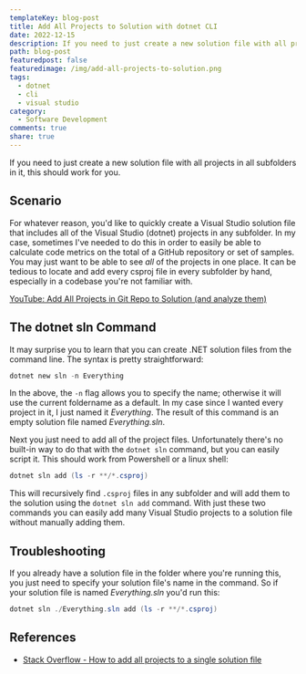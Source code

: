 ```yaml
---
templateKey: blog-post
title: Add All Projects to Solution with dotnet CLI
date: 2022-12-15
description: If you need to just create a new solution file with all projects in all subfolders in it, this should work for you.
path: blog-post
featuredpost: false
featuredimage: /img/add-all-projects-to-solution.png
tags:
  - dotnet
  - cli
  - visual studio
category:
  - Software Development
comments: true
share: true
---
```


If you need to just create a new solution file with all projects in all subfolders in it, this should work for you.

## Scenario

For whatever reason, you'd like to quickly create a Visual Studio solution file that includes all of the Visual Studio (dotnet) projects in any subfolder. In my case, sometimes I've needed to do this in order to easily be able to calculate code metrics on the total of a GitHub repository or set of samples. You may just want to be able to see *all* of the projects in one place. It can be tedious to locate and add every csproj file in every subfolder by hand, especially in a codebase you're not familiar with.

[YouTube: Add All Projects in Git Repo to Solution (and analyze them)](https://www.youtube.com/watch?v=NTRzU8to4j4)

## The dotnet sln Command

It may surprise you to learn that you can create .NET solution files from the command line. The syntax is pretty straightforward:

```powershell
dotnet new sln -n Everything
```

In the above, the `-n` flag allows you to specify the name; otherwise it will use the current foldername as a default. In my case since I wanted every project in it, I just named it *Everything*. The result of this command is an empty solution file named *Everything.sln*.

Next you just need to add all of the project files. Unfortunately there's no built-in way to do that with the `dotnet sln` command, but you can easily script it. This should work from Powershell or a linux shell:

```powershell
dotnet sln add (ls -r **/*.csproj)
```

This will recursively find `.csproj` files in any subfolder and will add them to the solution using the `dotnet sln add` command. With just these two commands you can easily add many Visual Studio projects to a solution file without manually adding them.

## Troubleshooting

If you already have a solution file in the folder where you're running this, you just need to specify your solution file's name in the command. So if your solution file is named *Everything.sln* you'd run this:

```powershell
dotnet sln ./Everything.sln add (ls -r **/*.csproj)
```

## References

- [Stack Overflow - How to add all projects to a single solution file](https://stackoverflow.com/q/52017316/13729)
